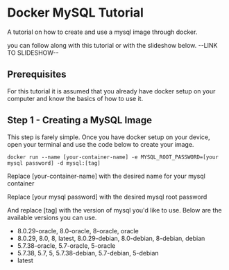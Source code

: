 # Docker MySQL Tutorial
A tutorial on how to create and use a mysql image through docker.

you can follow along with this tutorial or with the slideshow below.
--LINK TO SLIDESHOW--

## Prerequisites
For this tutorial it is assumed that you already have docker setup on 
your computer and know the basics of how to use it.

## Step 1 - Creating a MySQL Image
This step is farely simple. Once you have docker setup on your device, 
open your terminal and use the code below to create your image.

```
docker run --name [your-container-name] -e MYSQL_ROOT_PASSWORD=[your mysql password] -d mysql:[tag]
```

Replace [your-container-name] with the desired name for your mysql container

Replace [your mysql password] with the desired mysql root password

And replace [tag] with the version of mysql you'd like to use. Below are the available versions 
you can use.  

- 8.0.29-oracle, 8.0-oracle, 8-oracle, oracle
- 8.0.29, 8.0, 8, latest, 8.0.29-debian, 8.0-debian, 8-debian, debian
- 5.7.38-oracle, 5.7-oracle, 5-oracle
- 5.7.38, 5.7, 5, 5.7.38-debian, 5.7-debian, 5-debian
- latest
